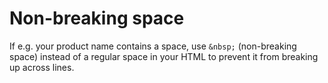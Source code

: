 # Non-breaking space

If e.g. your product name contains a space, use `&nbsp;` (non-breaking space) instead of a regular space in your HTML to prevent it from breaking up across lines.
